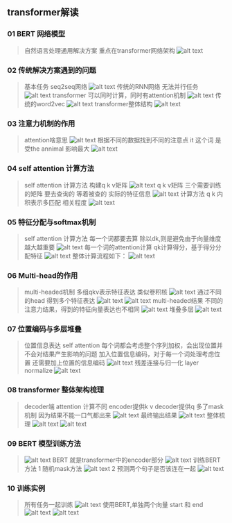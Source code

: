 ## transformer解读
### 01 BERT 网络模型
> 自然语言处理通用解决方案
> 重点在transformer网络架构
> ![alt text](image.png)
### 02 传统解决方案遇到的问题
> 基本任务 seq2seq网络
> ![alt text](image-1.png)
> 传统的RNN网络 无法并行任务
> ![alt text](image-2.png)
> transformer 可以同时计算，同时有attention机制
> ![alt text](image-3.png)
> 传统的word2vec
> ![alt text](image-4.png)
> transformer整体结构
> ![alt text](image-5.png)
### 03 注意力机制的作用
> attention啥意思
> ![alt text](image-6.png)
> 根据不同的数据找到不同的注意点
> it 这个词 是受the annimal 影响最大
> ![alt text](image-7.png)
### 04 self attention 计算方法
> self attention 计算方法 构建q k v矩阵
> ![alt text](image-8.png)
> q k v矩阵 三个需要训练的矩阵
> 要去查询的 等着被查的 实际的特征信息
> ![alt text](image-9.png)
> 计算方法 q k 内积表示多匹配 相关程度
> ![alt text](image-10.png)
### 05 特征分配与softmax机制
> self attention 计算方法
> 每一个词都要去算 除以dk,则是避免由于向量维度越大越重要
> ![alt text](image-11.png)
> 每一个词的attention计算 qk计算得分，基于得分分配特征
> ![alt text](image-12.png)
> 整体计算流程如下：
> ![alt text](image-13.png)
### 06 Multi-head的作用
> multi-headed机制 多组qkv表示特征表达 类似卷积核
> ![alt text](image-14.png)
> 通过不同的head 得到多个特征表达
> ![alt text](image-15.png)
> ![alt text](image-17.png)
> multi-headed结果
> 不同的注意力结果，得到的特征向量表达也不相同
> ![alt text](image-18.png)
> 堆叠多层
>  ![alt text](image-20.png)
### 07 位置编码与多层堆叠
> 位置信息表达 
> self attention 每个词都会考虑整个序列加权，会出现位置并不会对结果产生影响的问题
>  加入位置信息编码，对于每一个词处理考虑位置
> 还需要加上位置的信息编码
> ![alt text](image-21.png)
> 残差连接与归一化
> layer normalize
> ![alt text](image-22.png)
### 08 transformer 整体架构梳理
> decoder端
> attention 计算不同
> encoder提供k v decoder提供q
> 多了mask机制 因为结果不能一口气都出来
> ![alt text](image-23.png)
> 最终输出结果
> ![alt text](image-24.png)
> 整体梳理
> ![alt text](image-25.png)
> ![alt text](image-26.png)
### 09 BERT 模型训练方法
> ![alt text](image-27.png)
> BERT 就是transformer中的encoder部分
> ![alt text](image-28.png)
> 训练BERT方法
> 1 随机mask方法
> ![alt text](image-29.png)
> 2 预测两个句子是否该连在一起
> ![alt text](image-30.png)
### 10 训练实例
> 所有任务一起训练
> ![alt text](image-31.png)
> 使用BERT,单独两个向量 start 和 end
> ![alt text](image-32.png)
> ![alt text](image-33.png)